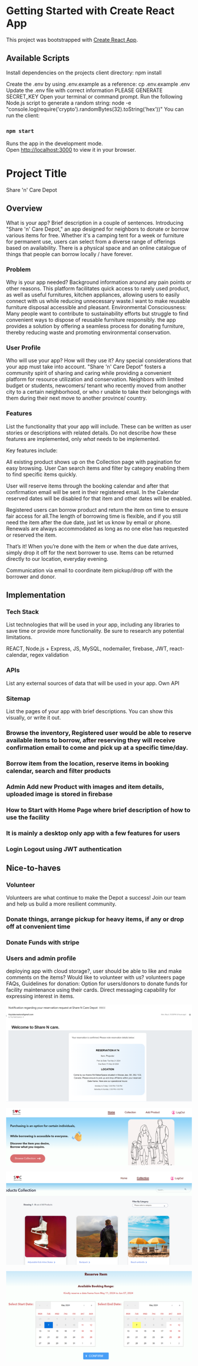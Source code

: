 # Getting Started with Create React App

This project was bootstrapped with [Create React App](https://github.com/facebook/create-react-app).

## Available Scripts
Install dependencies on the projects client directory: npm install

Create the .env by using .env.example as a reference: cp .env.example .env Update the .env file with correct information
PLEASE GENERATE SECRET_KEY
Open your terminal or command prompt.
Run the following Node.js script to generate a random string:
node -e "console.log(require('crypto').randomBytes(32).toString('hex'))"
You can run the client:
### `npm start`

Runs the app in the development mode.\
Open [http://localhost:3000](http://localhost:3000) to view it in your browser.

# Project Title

Share 'n' Care Depot

## Overview

What is your app? Brief description in a couple of sentences.
Introducing "Share 'n' Care Depot," an app designed for neighbors to donate or borrow various items for free. Whether it's a camping tent for a week or furniture for permanent use, users can select from a diverse range of offerings based on availability.
There is a physical space and an online catalogue of things that people can borrow locally / have forever.

### Problem

Why is your app needed? Background information around any pain points or other reasons.
This platform facilitates quick access to rarely used product, as well as useful furnitures, kitchen appliances, allowing users to easily connect with us while reducing unnecessary waste.I want to make reusable furniture disposal accessible and pleasant.
Environmental Consciousness: Many people want to contribute to sustainability efforts but struggle to find convenient ways to dispose of reusable furniture responsibly. the app provides a solution by offering a seamless process for donating furniture, thereby reducing waste and promoting environmental conservation.

### User Profile

Who will use your app? How will they use it? Any special considerations that your app must take into account.
"Share 'n' Care Depot" fosters a community spirit of sharing and caring while providing a convenient platform for resource utilization and conservation. Neighbors with limited budget or students, newcomers/ tenant who recently moved from another city to a certain neighborhood, or who r unable to take their belongings with them during their next move to another province/ country.

### Features

List the functionality that your app will include. These can be written as user stories or descriptions with related details. Do not describe _how_ these features are implemented, only _what_ needs to be implemented.

Key features include:

All existing product shows up on the Collection page with pagination for easy browsing.
User Can search items and filter by category enabling them to find specific items quickly.

User will reserve items through the booking calendar and after that confirmation email will be sent in their registered email. 
In the Calendar reserved dates will be disabled for that item and other dates will be enabled.

Registered users can borrow product and return the item on time to ensure fair access for all.The length of borrowing time is flexible, and if you still need the item after the due date, just let us know by email or phone. Renewals are always accommodated as long as no one else has requested or reserved the item.

That’s it! When you’re done with the item or when the due date arrives, simply drop it off for the next borrower to use. Items can be returned directly to our location, everyday evening.

Communication via email to coordinate item pickup/drop off with the borrower and donor.

## Implementation

### Tech Stack

List technologies that will be used in your app, including any libraries to save time or provide more functionality. Be sure to research any potential limitations.

REACT, Node.js + Express, JS, MySQL, nodemailer, firebase, JWT, react-calendar, regex validation

### APIs

List any external sources of data that will be used in your app.
Own API

### Sitemap

List the pages of your app with brief descriptions. You can show this visually, or write it out.

### Browse the inventory, Registered user would be able to reserve available items to borrow, after reserving they will receive confirmation email to come and pick up at a specific time/day.

### Borrow item from the location, reserve items in booking calendar, search and filter products

### Admin Add new Product with images and item details, uploaded image is stored in firebase

### How to Start with Home Page where brief description of how to use the facility
### It is mainly a desktop only app with a few features for users

### Login Logout using JWT authentication

## Nice-to-haves

### Volunteer

Volunteers are what continue to make the Depot a success! Join our team and help us build a more resilient community.
###    Donate things, arrange pickup for heavy items, if any or drop off at convenient time

### Donate Funds with stripe

### Users and admin profile

deploying app with cloud storage?,
user should be able to like and make comments on the items?
Would like to volunteer with us? volunteers page
FAQs, Guidelines for donation: Option for users/donors to donate funds for facility maintenance using their cards.
Direct messaging capability for expressing interest in items.


![Email confirmation](image.png)

![Admin Home Page](image-1.png)

![User browse product](image-2.png)

![Calendar](image-3.png)
